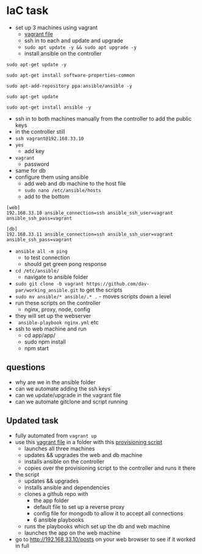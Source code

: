 # IaC task
- set up 3 machines using vagrant
    - [vagrant file](/IaC_ansible/original_vagrantfile)
    - ssh in to each and update and upgrade
    - `sudo apt update -y && sudo apt upgrade -y`
    - install ansible on the controller
```
sudo apt-get update -y
	
sudo apt-get install software-properties-common
	
sudo apt-add-repository ppa:ansible/ansible -y
	
sudo apt-get update
	
sudo apt-get install ansible -y
```
- ssh in to both machines manually from the controller to add the public keys
- in the controller still
- `ssh vagrant@192.168.33.10`
- `yes`
    - add key
- `vagrant`
    - password
- same for db
- configure them using ansible
    - add web and db machine to the host file
    - `sudo nano /etc/ansible/hosts`
    - add to the bottom
```
[web]
192.168.33.10 ansible_connection=ssh ansible_ssh_user=vagrant ansible_ssh_pass=vagrant

[db]
192.168.33.11 ansible_connection=ssh ansible_ssh_user=vagrant ansible_ssh_pass=vagrant
```

- `ansible all -m ping`
    - to test connection
    - should get green pong response
- `cd /etc/ansible/`
    - navigate to ansible folder
- `sudo git clone -b vagrant https://github.com/dav-par/working_ansible.git` to get the scripts
-  `sudo mv ansible/* ansible/.* .` - moves scripts down a level
- run these scripts on the controller
    - nginx, proxy, node, config 
- they will set up the webserver
- ` ansible-playbook nginx.yml` etc
- ssh to web machine and run
    - cd app/app/
    - sudo npm install
    - npm start

## questions
- why are we in the ansible folder
- can we automate adding the ssh keys
- can we update/upgrade in the vagrant file
- can we automate gitclone and script running


## Updated task
- fully automated from `vagrant up` 
- use this [vagrant file](/IaC_ansible/Vagrantfile) in a folder with this [provisioning script](/IaC_ansible/local_controller_pro.sh)
    - launches all three machines
    - updates && upgrades the web and db machine
    - installs ansible on the controller
    - copies over the provisioning script to the controller and runs it there
- the script
    - updates && upgrades
    - installs ansible and dependencies
    - clones a github repo with
        - the app folder
        - default file to set up a reverse proxy
        - config file for mongodb to allow it to accept all connections
        - 6 ansible playbooks
    - runs the playbooks which set up the db and web machine
    - launches the app on the web machine
- go to http://192.168.33.10/posts on your web browser to see if it worked in full
